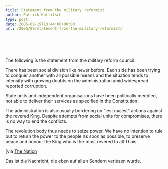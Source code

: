 ```yaml
---
title: Statement from the military reformist
author: Patrick Kollitsch
type: post
date: 2006-09-19T13:44:00+00:00
url: /2006/09/statement-from-the-military-reformist/




---
```

The following is the statement from the military reform council.

There has been social division like never before. Each side has been trying to conquer another with all possible means and the situation tends to intensify with growing doubts on the administration amid widespread reported corruption.

State units and independent organisations have been politically meddled, not able to deliver their services as specified in the Constitution.

The administration is also usually bordering on "lest majest" actions against the revered King. Despite attempts from social units for compromises, there is no way to end the conflicts.

The revolution body thus needs to seize power. We have no intention to rule but to return the power to the people as soon as possible, to preserve peace and honour the King who is the most revered to all Thais. 

[via [The Nation][1] 

Das ist die Nachricht, die eben auf allen Sendern verlesen wurde.

 [1]: http://www.nationmultimedia.com/2006/09/20/headlines/headlines_30014072.php